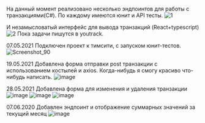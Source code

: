 На данный момент реализовано несколько эндпоинтов для работы с транзакциями(C#). По каждому имеются юнит и API тесты.
![1](https://user-images.githubusercontent.com/49900945/117339318-47f66180-aea8-11eb-909f-d1935952f5ea.png)

И незамысловатый интерфейс для вывода транзакций (React+typescript)
![2](https://user-images.githubusercontent.com/49900945/117339358-52186000-aea8-11eb-9ed2-f0f4cff84723.png)
Пока задачи пишутся в youtrack.

07.05.2021 Подключен проект к тимсити, с запуском юнит-тестов.
![Screenshot_90](https://user-images.githubusercontent.com/49900945/117403446-d999b980-af10-11eb-8145-793b76789adc.png)

19.05.2021 Добавлена форма отправки post транзакции с использованием костылей и axios. Когда-нибудь я смогу красиво что-нибудь написать.
![image](https://user-images.githubusercontent.com/49900945/118867527-dc6eb400-b8eb-11eb-8673-b6c6ce6664e3.png)

28.05.2021 Добавлена форма для изменения и удаления транзакции
![image](https://user-images.githubusercontent.com/49900945/120031372-64963d00-c001-11eb-9c6c-581d3f478262.png)
![image](https://user-images.githubusercontent.com/49900945/120031456-81327500-c001-11eb-8505-63acb4ccdef0.png)
![image](https://user-images.githubusercontent.com/49900945/120031429-75df4980-c001-11eb-982e-444b5915fe54.png)

07.06.2020 Добавлен эндпоинт и отображение суммарных значений за текущий месяц
![image](https://user-images.githubusercontent.com/49900945/121073211-e8f37780-c7da-11eb-8a4b-b20373fed050.png)
